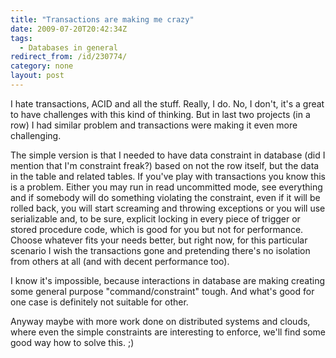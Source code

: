 ```yaml
---
title: "Transactions are making me crazy"
date: 2009-07-20T20:42:34Z
tags:
  - Databases in general
redirect_from: /id/230774/
category: none
layout: post
---
```

I hate transactions, ACID and all the stuff. Really, I do. No, I don't, it's a great to have challenges with this kind of thinking. But in last two projects (in a row) I had similar problem and transactions were making it even more challenging.

The simple version is that I needed to have data constraint in database (did I mention that I'm constraint freak?) based on not the row itself, but the data in the table and related tables. If you've play with transactions you know this is a problem. Either you may run in read uncommitted mode, see everything and if somebody will do something violating the constraint, even if it will be rolled back, you will start screaming and throwing exceptions or you will use serializable and, to be sure, explicit locking in every piece of trigger or stored procedure code, which is good for you but not for performance. Choose whatever fits your needs better, but right now, for this particular scenario I wish the transactions gone and pretending there's no isolation from others at all (and with decent performance too).

I know it's impossible, because interactions in database are making creating some general purpose "command/constraint" tough. And what's good for one case is definitely not suitable for other.

Anyway maybe with more work done on distributed systems and clouds, where even the simple constraints are interesting to enforce, we'll find some good way how to solve this. ;)
